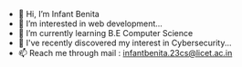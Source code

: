 - 👋 Hi, I’m Infant Benita
- 👀 I’m interested in web development...
- 🌱 I’m currently learning B.E Computer Science
- 💞️ I've recently discovered my interest in Cybersecurity...
- 📫 Reach me through mail : infantbenita.23cs@licet.ac.in

<!---
Benita29/Benita29 is a ✨ special ✨ repository because its `README.md` (this file) appears on your GitHub profile.
You can click the Preview link to take a look at your changes.
--->
